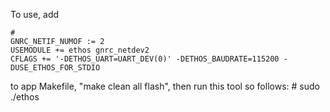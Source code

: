 To use, add

    #
    GNRC_NETIF_NUMOF := 2
    USEMODULE += ethos gnrc_netdev2
    CFLAGS += '-DETHOS_UART=UART_DEV(0)' -DETHOS_BAUDRATE=115200 -DUSE_ETHOS_FOR_STDIO

to app Makefile, "make clean all flash", then run this tool so follows:
    # sudo ./ethos <tap-device> <serial>
